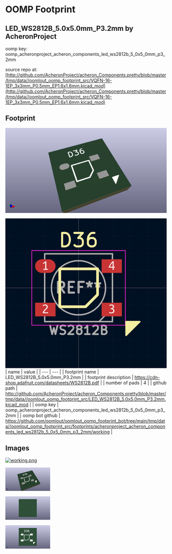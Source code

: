 # OOMP Footprint  
## LED_WS2812B_5.0x5.0mm_P3.2mm  by AcheronProject  
  
oomp key: oomp_acheronproject_acheron_components_led_ws2812b_5_0x5_0mm_p3_2mm  
  
source repo at: [http://github.com/AcheronProject/acheron_Components.pretty/blob/master/tmp/data//oomlout_oomp_footprint_src/VQFN-16-1EP_3x3mm_P0.5mm_EP1.6x1.6mm.kicad_mod](http://github.com/AcheronProject/acheron_Components.pretty/blob/master/tmp/data//oomlout_oomp_footprint_src/VQFN-16-1EP_3x3mm_P0.5mm_EP1.6x1.6mm.kicad_mod)  
## Footprint  
  
[![working_kicad_pcb_3d.png](working_kicad_pcb_3d_600.png)](working_kicad_pcb_3d.png)  
  
[![working.png](working_600.png)](working.png)  
| name | value | 
| --- | --- | 
| footprint name | LED_WS2812B_5.0x5.0mm_P3.2mm | 
| footprint description | https://cdn-shop.adafruit.com/datasheets/WS2812B.pdf | 
| number of pads | 4 | 
| github path | http://github.com/AcheronProject/acheron_Components.pretty/blob/master/tmp/data//oomlout_oomp_footprint_src/LED_WS2812B_5.0x5.0mm_P3.2mm.kicad_mod | 
| oomp key | oomp_acheronproject_acheron_components_led_ws2812b_5_0x5_0mm_p3_2mm | 
| oomp bot github | https://github.com/oomlout/oomlout_oomp_footprint_bot/tree/main/tmp/data//oomlout_oomp_footprint_src/footprints/acheronproject_acheron_components_led_ws2812b_5_0x5_0mm_p3_2mm/working | 
## Images  
  
[![working.png](working_140.png)](working.png)  
  
[![working_kicad_pcb_3d.png](working_kicad_pcb_3d_140.png)](working_kicad_pcb_3d.png)  
  
[![working_kicad_pcb_3d_back.png](working_kicad_pcb_3d_back_140.png)](working_kicad_pcb_3d_back.png)  
  
[![working_kicad_pcb_3d_front.png](working_kicad_pcb_3d_front_140.png)](working_kicad_pcb_3d_front.png)  
